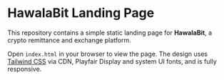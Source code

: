 # HawalaBit Landing Page

This repository contains a simple static landing page for **HawalaBit**, a crypto remittance and exchange platform.

Open `index.html` in your browser to view the page. The design uses [Tailwind CSS](https://tailwindcss.com/) via CDN, Playfair Display and system UI fonts, and is fully responsive.
